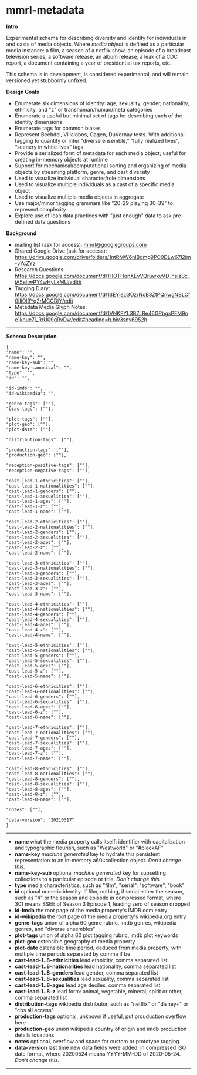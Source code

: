 # mmrl-metadata

__Intro__

Experimental schema for describing diversity and identity for individuals in and casts of media objects. Where *media object* is defined as a particular media instance: a film, a season of a netflix show, an episode of a broadcast television series, a software release, an album release, a leak of a CDC report, a document containing a year of presidential tax reports, etc.

This schema is in development, is considered experimental, and will remain versioned yet stubbornly unfixed. 

__Design Goals__ 
* Enumerate six dimensions of identity: age, sexuality, gender, nationality, ethnicity, and "z" or transhuman/human/meta categories
* Enumerate a useful but minimal set of tags for describing each of the identity dimensions
* Enumerate tags for common biases 
* Represent Bechdel, Villalobos, Gagen, DuVernay tests. With additional tagging to quantify or infer “diverse ensemble,”  “fully realized lives”, “scenery in white lives” tags. 
* Provide a serialized form of metadata for each media object; useful for creating in-memory objects at runtime
* Support for mechanical/computational sorting and organizing of media objects by streaming platform, genre, and cast diversity
* Used to visualize individual character/role dimensions
* Used to visualize multiple individuals as a cast of a specific media object
* Used to visualize multiple media objects in aggregate
* Use major/minor tagging grammars like "20-29 playing 30-39" to represent complexity 
* Explore use of lean data practices with "just enough" data to ask pre-defined data questions 

 __Background__

 * mailing list (ask for access): mmrl@googlegroups.com
 * Shared Google Drive (ask for access): https://drive.google.com/drive/folders/1ntRMW6nlBdmg9PC9DLw67l2im-vYcZYz
 * Research Questions: https://docs.google.com/document/d/1HOTHqnXEvVQruwxvVD_nsizBc_jA5eItwPY4wHyLkMU/edit#
 * Tagging Diary: https://docs.google.com/document/d/13EYleLGOzrNcB8ZtPQnwgNBLCf0IIjOl9Yq2rMCCDjY/edit
 * Metadata Media Glyph Notes: https://docs.google.com/document/d/1VNKFYL3B7LRe46GPbgxPFM9ne1knue7i_RrU09gRvDw/edit#heading=h.hiv3sny6952h
 
* * *

__Schema Description__

    {
    "name": "",
    "name-key": "",
    "name-key-sub": "",
    "name-key-canonical": "",
    "type": "",
    "id": "",

    "id-imdb": "",
    "id-wikipedia": "",

    "genre-tags": [""],
    "bias-tags": [""],

    "plot-tags": [""],
    "plot-geo": [""],
    "plot-date": [""],

    "distribution-tags": [""],
    
    "production-tags": [""],
    "production-geo": [""],

    "reception-positive-tags": [""],
    "reception-negative-tags": [""],

    "cast-lead-1-ethnicities": [""],
    "cast-lead-1-nationalities": [""],
    "cast-lead-1-genders": [""],
    "cast-lead-1-sexualities": [""],
    "cast-lead-1-ages": [""],
    "cast-lead-1-z": [""],
    "cast-lead-1-name": [""],

    "cast-lead-2-ethnicities": [""],
    "cast-lead-2-nationalities": [""],
    "cast-lead-2-genders": [""],
    "cast-lead-2-sexualities": [""],
    "cast-lead-2-ages": [""],
    "cast-lead-2-z": [""],
    "cast-lead-2-name": [""],
    
    "cast-lead-3-ethnicities": [""],
    "cast-lead-3-nationalities": [""],
    "cast-lead-3-genders": [""],
    "cast-lead-3-sexualities": [""],
    "cast-lead-3-ages": [""],
    "cast-lead-3-z": [""],
    "cast-lead-3-name": [""],
    
    "cast-lead-4-ethnicities": [""],
    "cast-lead-4-nationalities": [""],
    "cast-lead-4-genders": [""],
    "cast-lead-4-sexualities": [""],
    "cast-lead-4-ages": [""],
    "cast-lead-4-z": [""],
    "cast-lead-4-name": [""],    

    "cast-lead-5-ethnicities": [""],
    "cast-lead-5-nationalities": [""],
    "cast-lead-5-genders": [""],
    "cast-lead-5-sexualities": [""],
    "cast-lead-5-ages": [""],
    "cast-lead-5-z": [""],
    "cast-lead-5-name": [""],
    
    "cast-lead-6-ethnicities": [""],
    "cast-lead-6-nationalities": [""],
    "cast-lead-6-genders": [""],
    "cast-lead-6-sexualities": [""],
    "cast-lead-6-ages": [""],
    "cast-lead-6-z": [""],
    "cast-lead-6-name": [""],    

    "cast-lead-7-ethnicities": [""],
    "cast-lead-7-nationalities": [""],
    "cast-lead-7-genders": [""],
    "cast-lead-7-sexualities": [""],
    "cast-lead-7-ages": [""],
    "cast-lead-7-z": [""],
    "cast-lead-7-name": [""],

    "cast-lead-8-ethnicities": [""],
    "cast-lead-8-nationalities": [""],
    "cast-lead-8-genders": [""],
    "cast-lead-8-sexualities": [""],
    "cast-lead-8-ages": [""],
    "cast-lead-8-z": [""],
    "cast-lead-8-name": [""],

    "notes": [""],

    "data-version": "20210317"
    }

    
* * *
 
* __name__ what the media property calls itself: identifier with capitalization and typographic flourish, such as "Westworld" or "#blackAF"
* __name-key__ *machine generated* key to hydrate this persistent representation to an in-memory a60::collection object. *Don't change this.*
* __name-key-sub__ optional *machine generated* key for subsetting collections to a particular episode or title. *Don't change this.*
* __type__ media characteristics, such as "film", "serial", "software", "book"
* __id__ optional numeric identity. If film, nothing, if serial either the season, such as "4" or the season and episode in compressed format, where 301 means SSEE of Season 3 Episode 1, leading zero of season dropped
* __id-imdb__ the root page of the media property's IMDB.com entry
* __id-wikipedia__ the root page of the media property's wikipedia.org entry
* __genre-tags__ union of alpha 60 genre rubric, imdb genres, wikipedia genres, and "diverse ensembles"
* __plot-tags__ union of alpha 60 plot tagging rubric, imdb plot keywords
* __plot-geo__ ostensible geography of media property
* __plot-date__ ostensible time period, deduced from media property, with multiple time periods separated by comma if be
* __cast-lead-1..8-ethnicities__ lead ethnicity, comma separated list
* __cast-lead-1..8-nationalities__ lead nationality, comma separated list
* __cast-lead-1..8-genders__ lead gender, comma separated list
* __cast-lead-1..8-sexualities__ lead sexuality, comma separated list
* __cast-lead-1..8-ages__ lead age deciles, comma separated list
* __cast-lead-1..8-z__ lead form: animal, vegetable, mineral, spirit or other, comma separated list
* __distribution-tags__ wikipedia distributor, such as "netflix" or "disney+" or "cbs all access"
* __production-tags__ optional, unknown if useful, put prouduction overflow here
* __production-geo__ union wikipedia country of origin and imdb production details locations 
* __notes__ optional, overflow and space for custom or prototype tagging 
* __data-version__ last time new data fields were added, in compressed ISO date format, where 20200524 means YYYY-MM-DD of 2020-05-24. *Don't change this.*

* * *

